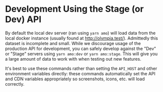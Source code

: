 # Development Using the Stage (or Dev) API

By default the local dev server (ran using `yarn amo`) will load data from the local docker instance (usually found at http://olympia.test/). Admittedly this dataset is incomplete and small. While we discourage usage of the production API for development, you can safely develop against the "Dev" or "Stage" servers using `yarn amo:dev` or `yarn amo:stage`. This will give you a large amount of data to work with when testing out new features.

It's best to use these commands rather than setting the `API_HOST` and other environment variables directly: these commands automatically set the API and CDN variables appropriately so screenshots, icons, etc. will load correctly.
